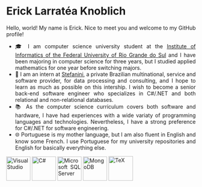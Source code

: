 # Erick Larratéa Knoblich

<div align = "justify">
  <p>
    Hello, world! My name is Erick. Nice to meet you and welcome to my GitHub profile!
  </p>
  <ul>
    <li>
      🎓 I am computer science university student at the
      <a href = "https://www.inf.ufrgs.br/site/en/" target = "_blank">Institute of Informatics of the Federal University of Rio Grande do Sul</a>
      and I have been majoring in computer science for three years, but I studied applied mathematics for one year before switching majors.
    </li>
    <li>
      💼 I am an intern at
      <a href = "https://stefanini.com/en">Stefanini</a>,
      a private Brazilian multinational, service and software provider, for data processing and consulting, and I hope to learn as much as possible on this intership.
      I wish to become a senior back-end software engineer who specializes in C#/.NET and both relational and non-relational databases.
    </li>
    <li>
      📚 As the computer science curriculum covers both software and hardware, I have had experiences with a wide variaty of programming languages and technologies.
      Nevertheless, I have a strong preference for C#/.NET for software engineering.
    </li>
    <li>
      🌐 Portuguese is my mother language, but I am also fluent in English and know some French.
      I use Portuguese for my university repositories and English for basically everything else.
    </li>
  </ul>
  <img title = "Visual Studio" height = "64" width = "64" src = "https://github.com/elknoblich/elknoblich/assets/133152739/4c379157-e349-4bcf-834d-b9fd79f9476e"/> <img title = "C#" height = "64" width = "64" src = "https://github.com/elknoblich/elknoblich/assets/133152739/12f86977-6734-452b-be69-1c9d89067629"/> <img title = "Microsoft SQL Server" height = "64" width = "64" src = "https://github.com/elknoblich/elknoblich/assets/133152739/fecea191-8f13-4a8d-9684-8f7a84a7d18e"/> <img title = "MongoDB" height = "64" width = "64" src = "https://github.com/elknoblich/elknoblich/assets/133152739/34b05690-9d4c-4380-8024-4574b12dd656"/> <img title = "TeX" height = "65" width = "65" src = "https://github.com/elknoblich/elknoblich/assets/133152739/db95585d-d2bb-4287-8164-1c3fb277ee9a"/>
</div> 

<!--

[Visual Studio](https://github.com/elknoblich/elknoblich/assets/133152739/4c379157-e349-4bcf-834d-b9fd79f9476e)
<img title = "Visual Studio" height = "64" width = "64" src = "https://github.com/elknoblich/elknoblich/assets/133152739/4c379157-e349-4bcf-834d-b9fd79f9476e"/>

![C#](https://github.com/elknoblich/elknoblich/assets/133152739/12f86977-6734-452b-be69-1c9d89067629)
<img title = "C#" height = "64" width = "64" src = "https://github.com/elknoblich/elknoblich/assets/133152739/12f86977-6734-452b-be69-1c9d89067629"/>

![Microsoft SQL Server](https://github.com/elknoblich/elknoblich/assets/133152739/fecea191-8f13-4a8d-9684-8f7a84a7d18e)
<img title = "Microsoft SQL Server" height = "64" width = "64" src = "https://github.com/elknoblich/elknoblich/assets/133152739/fecea191-8f13-4a8d-9684-8f7a84a7d18e"/>

![MongoDB](https://github.com/elknoblich/elknoblich/assets/133152739/34b05690-9d4c-4380-8024-4574b12dd656)
<img title = "MongoDB" height = "64" width = "64" src = "https://github.com/elknoblich/elknoblich/assets/133152739/34b05690-9d4c-4380-8024-4574b12dd656"/>

![TeX](https://github.com/elknoblich/elknoblich/assets/133152739/db95585d-d2bb-4287-8164-1c3fb277ee9a)
<img title = "TeX" height = "64" width = "64" src = "https://github.com/elknoblich/elknoblich/assets/133152739/db95585d-d2bb-4287-8164-1c3fb277ee9a"/>

-->
